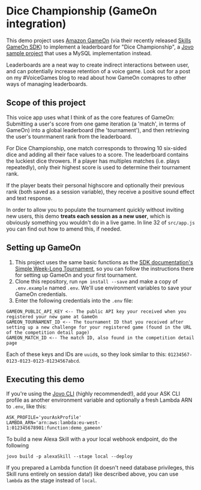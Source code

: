 
# Dice Championship (GameOn integration)

This demo project uses <a href="https://developer.amazon.com/gameon">Amazon GameOn</a> (via their recently released <a href="https://skills-gameon-sdk.github.io">Skills GameOn SDK</a>) to implement a leaderboard for "Dice Championship", a <a href="https://github.com/FlorianHollandt/jovo-example-mysql">Jovo sample project</a> that uses a MySQL implementation instead.

Leaderboards are a neat way to create indirect interactions between user, and can potentially increase retention of a voice game. Look out for a post on my #VoiceGames blog to read about how GameOn comapres to other ways of managing leaderboards.

## Scope of this project

This voice app uses what I think of as the core features of GameOn: Submitting a user's score from one game iteration (a 'match', in terms of GameOn) into a global leaderboard (the 'tournament'), and then retrieving the user's tounrmanent rank from the leaderboard.

For Dice Championship, one match corresponds to throwing 10 six-sided dice and adding all their face values to a score. The leaderboard contains the luckiest dice throwers. If a player has multiples matches (i.e. plays repeatedly), only their highest score is used to determine their tournament rank.

If the player beats their personal highscore and optionally their previous rank (both saved as a session variable), they receive a positive sound effect and text response.

In order to allow you to populate the tournament quickly without inviting new users, this demo **treats each session as a new user**, which is obviously something you wouldn't do in a live game. In line 32 of `src/app.js` you can find out how to amend this, if needed.

## Setting up GameOn

1. This project uses the same basic functions as the <a href="https://skills-gameon-sdk.github.io">SDK documentation's</a> <a href="https://skills-gameon-sdk.github.io/#simple-week-long-tournament">Simple Week-Long Tournament</a>, so you can follow the instructions there for setting up GameOn and your first tournament.
2. Clone this repository, run `npm install --save` and make a copy of `.env.example` named `.env`. We'll use environment variables to save your GameOn credentials.
3. Enter the following credentials into the `.env` file:
```
GAMEON_PUBLIC_API_KEY <-- The public API key your received when you registered your new game at GameOn
GAMEON_TOURNAMENT_ID <-- The tournament ID that you received after setting up a new challenge for your registered game (found in the URL of the competition detail page)
GAMEON_MATCH_ID <-- The match ID, also found in the competition detail page
```
Each of these keys and IDs are `uuid`s, so they look similar to this: `01234567-0123-0123-0123-01234567abcd`.

## Executing this demo

If you're using the <a href="https://www.jovo.tech/docs/cli">Jovo CLI</a> (highly recommended!), add your ASK CLI profile as another environment variable and optionally a fresh Lambda ARN to `.env`, like this:
```
ASK_PROFILE='yourAskProfile'
LAMBDA_ARN='arn:aws:lambda:eu-west-1:012345678901:function:demo_gameon'
```
To build a new Alexa Skill with a your local webhook endpoint, do the following
```
jovo build -p alexaSkill --stage local --deploy
```
If you prepared a Lambda function (it doesn't need database privileges, this Skill runs entirely on session data!) like described above, you can use `lambda` as the stage instead of `local`.
